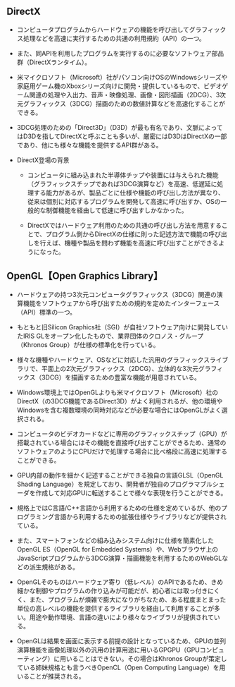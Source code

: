 ## DirectX
- コンピュータプログラムからハードウェアの機能を呼び出してグラフィックス処理などを高速に実行するための共通の利用規約（API）の一つ。
- また、同APIを利用したプログラムを実行するのに必要なソフトウェア部品群（DirectXランタイム）。

- 米マイクロソフト（Microsoft）社がパソコン向けOSのWindowsシリーズや家庭用ゲーム機のXboxシリーズ向けに開発・提供しているもので、ビデオゲーム関連の処理や入出力、音声・映像処理、画像・図形描画（2DCG）、3次元グラフィックス（3DCG）描画のための数値計算などを高速化することができる。
- 3DCG処理のための「Direct3D」（D3D）が最も有名であり、文脈によってはD3Dを指してDirectXと呼ぶことも多いが、厳密にはD3DはDirectXの一部であり、他にも様々な機能を提供するAPI群がある。

- DirectX登場の背景
    - コンピュータに組み込まれた半導体チップや装置には与えられた機能（グラフィックスチップであれば3DCG演算など）を高速、低遅延に処理する能力があるが、製品ごとに仕様や機能の呼び出し方法が異なり、従来は個別に対応するプログラムを開発して高速に呼び出すか、OSの一般的な制御機能を経由して低速に呼び出すしかなかった。

    - DirectXではハードウェア利用のための共通の呼び出し方法を用意することで、プログラム側からDirectXの仕様に則った記述方法で機能の呼び出しを行えば、機種や製品を問わず機能を高速に呼び出すことができるようになった。



## OpenGL【Open Graphics Library】
- ハードウェアの持つ3次元コンピュータグラフィックス（3DCG）関連の演算機能をソフトウェアから呼び出すための規約を定めたインターフェース（API）標準の一つ。
- もともと旧Silicon Graphics社（SGI）が自社ソフトウェア向けに開発していたIRIS GLをオープン化したもので、業界団体のクロノス・グループ（Khronos Group）が仕様の標準化を行っている。

- 様々な機種やハードウェア、OSなどに対応した汎用のグラフィックスライブラリで、平面上の2次元グラフィックス（2DCG）、立体的な3次元グラフィックス（3DCG）を描画するための豊富な機能が用意されている。
- Windows環境上ではOpenGLよりも米マイクロソフト（Microsoft）社のDirectX（の3DCG機能であるDirect3D）がよく利用されるが、他の環境やWindowsを含む複数環境の同時対応などが必要な場合にはOpenGLがよく選択される。

- コンピュータのビデオカードなどに専用のグラフィックスチップ（GPU）が搭載されている場合にはその機能を直接呼び出すことができるため、通常のソフトウェアのようにCPUだけで処理する場合に比べ格段に高速に処理することができる。
- GPU内部の動作を細かく記述することができる独自の言語GLSL（OpenGL Shading Language）を規定しており、開発者が独自のプログラマブルシェーダを作成して対応GPUに転送することで様々な表現を行うことができる。

- 規格上ではC言語/C++言語から利用するための仕様を定めているが、他のプログラミング言語から利用するための拡張仕様やライブラリなどが提供されている。
- また、スマートフォンなどの組み込みシステム向けに仕様を簡素化したOpenGL ES（OpenGL for Embedded Systems）や、Webブラウザ上のJavaScriptプログラムから3DCG演算・描画機能を利用するためのWebGLなどの派生規格がある。

- OpenGLそのものはハードウェア寄り（低レベル）のAPIであるため、きめ細かな制御やプログラムの作り込みが可能だが、初心者には取っ付きにくく、また、プログラムが煩雑で膨大になりがちなため、ある程度まとまった単位の高レベルの機能を提供するライブラリを経由して利用することが多い。用途や動作環境、言語の違いにより様々なライブラリが提供されている。

- OpenGLは結果を画面に表示する前提の設計となっているため、GPUの並列演算機能を画像処理以外の汎用の計算用途に用いるGPGPU（GPUコンピューティング）に用いることはできない。その場合はKhronos Groupが策定している姉妹規格とも言うべきOpenCL（Open Computing Language）を用いることが推奨される。